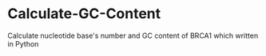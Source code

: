 # Calculate-GC-Content

Calculate nucleotide base's number and GC content of BRCA1 which written in Python
